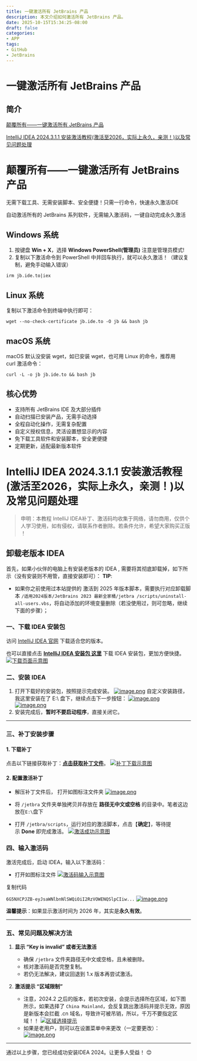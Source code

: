 ```yaml
---
title: 一键激活所有 JetBrains 产品
description: 本文介绍如何激活所有 JetBrains 产品。
date: 2025-10-15T15:34:25-08:00
draft: false
categories:
- APP
tags:
- GitHub
- JetBrains
---
```


# 一键激活所有 JetBrains 产品

## 简介

[颠覆所有——一键激活所有 JetBrains 产品](http://jb.ide.to/)

[IntelliJ IDEA 2024.3.1.1 安装激活教程(激活至2026，实际上永久，亲测！)以及常见问题处理](https://github.com/bertonlee/activeIdea)

# 颠覆所有——一键激活所有 JetBrains 产品

无需下载工具、无需安装脚本、安全便捷！只需一行命令，快速永久激活IDE

自动激活所有的 JetBrains 系列软件，无需输入激活码，一键自动完成永久激活

## Windows 系统

1. 按键盘 **Win + X**，选择 **Windows PowerShell(管理员)** 注意是管理员模式!
2. 复制以下激活命令到 PowerShell 中并回车执行，就可以永久激活！（建议复制，避免手动输入错误）

```
irm jb.ide.to|iex
```

## Linux 系统

复制以下激活命令到终端中执行即可：

```
wget --no-check-certificate jb.ide.to -O jb && bash jb
```

## macOS 系统

macOS 默认没安装 wget，如已安装 wget，也可用 Linux 的命令，推荐用 curl 激活命令：

```
curl -L -o jb jb.ide.to && bash jb
```

## 核心优势

- 支持所有 JetBrains IDE 及大部分插件
- 自动扫描已安装产品，无需手动选择
- 全程自动化操作，无需复杂配置
- 自定义授权信息，灵活设置想显示的内容
- 免下载工具软件和安装脚本，安全更便捷
- 定期更新，适配最新版本软件

# IntelliJ IDEA 2024.3.1.1 安装激活教程(激活至2026，实际上永久，亲测！)以及常见问题处理


> 申明：本教程 IntelliJ IDEA补丁、激活码均收集于网络，请勿商用，仅供个人学习使用，如有侵权，请联系作者删除。若条件允许，希望大家购买正版 ！

## 卸载老版本 IDEA

首先，如果小伙伴的电脑上有安装老版本的 IDEA , 需要将其彻底卸载掉，如下所示（没有安装则不用管，直接安装即可）： **TIP**:

- 如果你之前使用过本站提供的 激活到 2025 年版本脚本，需要执行对应卸载脚本 `/适用2024版本/JetBrains 2023 最新全家桶/jetbra /scripts/uninstall-all-users.vbs`，将自动添加的环境变量删除（若没使用过，则可忽略，继续下面的步骤）；

### 一、下载 IDEA 安装包

访问 [IntelliJ IDEA 官网](https://www.jetbrains.com/idea/download) 下载适合您的版本。

也可以直接点击 [**IntelliJ IDEA 安装包 这里**](https://pan.quark.cn/s/b4045980d3ad) 下载 IDEA 安装包，更加方便快捷。 [![下载页面示意图](https://camo.githubusercontent.com/aa4a4539847d79c2d027a14bf54ea3e4664bac81aa5aa9c8eddfa7326235aa2d/68747470733a2f2f75706c6f61642d696d616765732e6a69616e7368752e696f2f75706c6f61645f696d616765732f33303237303632342d393332353038373833666339626233382e706e673f696d6167654d6f6772322f6175746f2d6f7269656e742f7374726970253743696d61676556696577322f322f772f31323430)](https://camo.githubusercontent.com/aa4a4539847d79c2d027a14bf54ea3e4664bac81aa5aa9c8eddfa7326235aa2d/68747470733a2f2f75706c6f61642d696d616765732e6a69616e7368752e696f2f75706c6f61645f696d616765732f33303237303632342d393332353038373833666339626233382e706e673f696d6167654d6f6772322f6175746f2d6f7269656e742f7374726970253743696d61676556696577322f322f772f31323430)

### 二、安装 IDEA


1. 打开下载好的安装包，按照提示完成安装。 [![image.png](https://camo.githubusercontent.com/32539b30fbff6b75096f876898557fd04e451f63b93cababdfdd569b405420b8/68747470733a2f2f75706c6f61642d696d616765732e6a69616e7368752e696f2f75706c6f61645f696d616765732f33303135333031322d306465636562323036383436393464372e706e673f696d6167654d6f6772322f6175746f2d6f7269656e742f7374726970253743696d61676556696577322f322f772f31323430)](https://camo.githubusercontent.com/32539b30fbff6b75096f876898557fd04e451f63b93cababdfdd569b405420b8/68747470733a2f2f75706c6f61642d696d616765732e6a69616e7368752e696f2f75706c6f61645f696d616765732f33303135333031322d306465636562323036383436393464372e706e673f696d6167654d6f6772322f6175746f2d6f7269656e742f7374726970253743696d61676556696577322f322f772f31323430) 自定义安装路径，我这里安装在了 E:\ 盘下，继续点击下一步按钮： [![image.png](https://camo.githubusercontent.com/8486fed77a11cd4ebf9c9ebf28346321caf1ba47ac0d93db306bf7609464eeb8/68747470733a2f2f75706c6f61642d696d616765732e6a69616e7368752e696f2f75706c6f61645f696d616765732f33303135333031322d303763346436646263636636663361612e706e673f696d6167654d6f6772322f6175746f2d6f7269656e742f7374726970253743696d61676556696577322f322f772f31323430)](https://camo.githubusercontent.com/8486fed77a11cd4ebf9c9ebf28346321caf1ba47ac0d93db306bf7609464eeb8/68747470733a2f2f75706c6f61642d696d616765732e6a69616e7368752e696f2f75706c6f61645f696d616765732f33303135333031322d303763346436646263636636663361612e706e673f696d6167654d6f6772322f6175746f2d6f7269656e742f7374726970253743696d61676556696577322f322f772f31323430) [![image.png](https://camo.githubusercontent.com/f0b73b25066c58c5340aee49a510eb5f6aae60afb83a2badf0e2129d095e9de0/68747470733a2f2f75706c6f61642d696d616765732e6a69616e7368752e696f2f75706c6f61645f696d616765732f33303135333031322d653062353830303964383062613538332e706e673f696d6167654d6f6772322f6175746f2d6f7269656e742f7374726970253743696d61676556696577322f322f772f31323430)](https://camo.githubusercontent.com/f0b73b25066c58c5340aee49a510eb5f6aae60afb83a2badf0e2129d095e9de0/68747470733a2f2f75706c6f61642d696d616765732e6a69616e7368752e696f2f75706c6f61645f696d616765732f33303135333031322d653062353830303964383062613538332e706e673f696d6167654d6f6772322f6175746f2d6f7269656e742f7374726970253743696d61676556696577322f322f772f31323430)
2. 安装完成后，**暂时不要启动程序**，直接关闭它。

---

### 三、补丁安装步骤

#### 1. 下载补丁

点击以下链接获取补丁：[**点击获取补丁文件**](https://pan.quark.cn/s/b4045980d3ad)。 [![补丁下载示意图](https://camo.githubusercontent.com/8b24915fd4370ecdd29ab880ab2c84e9df338dd20cafdef33b26fa09e920c43a/68747470733a2f2f75706c6f61642d696d616765732e6a69616e7368752e696f2f75706c6f61645f696d616765732f33303237303632342d633637373830626538313664366364362e706e673f696d6167654d6f6772322f6175746f2d6f7269656e742f7374726970253743696d61676556696577322f322f772f31323430)](https://camo.githubusercontent.com/8b24915fd4370ecdd29ab880ab2c84e9df338dd20cafdef33b26fa09e920c43a/68747470733a2f2f75706c6f61642d696d616765732e6a69616e7368752e696f2f75706c6f61645f696d616765732f33303237303632342d633637373830626538313664366364362e706e673f696d6167654d6f6772322f6175746f2d6f7269656e742f7374726970253743696d61676556696577322f322f772f31323430)

#### 2. 配置激活补丁

- 解压补丁文件后， 打开如图标注文件夹 [![image.png](https://camo.githubusercontent.com/44f15ea9bc994271e0986d1026d49f24ae23f9772860c9a09033c9ee61ca0832/68747470733a2f2f75706c6f61642d696d616765732e6a69616e7368752e696f2f75706c6f61645f696d616765732f33303135333031322d336561633230646436323938373062382e706e673f696d6167654d6f6772322f6175746f2d6f7269656e742f7374726970253743696d61676556696577322f322f772f31323430)](https://camo.githubusercontent.com/44f15ea9bc994271e0986d1026d49f24ae23f9772860c9a09033c9ee61ca0832/68747470733a2f2f75706c6f61642d696d616765732e6a69616e7368752e696f2f75706c6f61645f696d616765732f33303135333031322d336561633230646436323938373062382e706e673f696d6167654d6f6772322f6175746f2d6f7269656e742f7374726970253743696d61676556696577322f322f772f31323430)
    
- 将 `/jetbra` 文件夹单独拷贝并存放在 **路径无中文或空格** 的目录中。笔者这边放在`E:\`盘下
    
- 打开 `/jetbra/scripts`，运行对应的激活脚本，点击【**确定**】，等待提示 **Done** 即完成激活。 [![激活成功示意图](https://camo.githubusercontent.com/2b06bc671db36ac6cc95c3f42ef2da8fa992f54a8e7d27dbed8351ac9bfaca09/68747470733a2f2f75706c6f61642d696d616765732e6a69616e7368752e696f2f75706c6f61645f696d616765732f33303237303632342d383939323439363338386362323238652e706e673f696d6167654d6f6772322f6175746f2d6f7269656e742f7374726970253743696d61676556696577322f322f772f31323430)](https://camo.githubusercontent.com/2b06bc671db36ac6cc95c3f42ef2da8fa992f54a8e7d27dbed8351ac9bfaca09/68747470733a2f2f75706c6f61642d696d616765732e6a69616e7368752e696f2f75706c6f61645f696d616765732f33303237303632342d383939323439363338386362323238652e706e673f696d6167654d6f6772322f6175746f2d6f7269656e742f7374726970253743696d61676556696577322f322f772f31323430)


### 四、输入激活码


激活完成后，启动 IDEA，输入以下激活码：

- 打开如图标注文件 [![激活码输入示意图](https://camo.githubusercontent.com/aea6689f76d8b1a7d2dfdc04089581d3de034ea9a918c4a84bd8c6ce49ece3da/68747470733a2f2f75706c6f61642d696d616765732e6a69616e7368752e696f2f75706c6f61645f696d616765732f33303135333031322d613033613336306565333736663565312e706e673f696d6167654d6f6772322f6175746f2d6f7269656e742f7374726970253743696d61676556696577322f322f772f31323430)](https://camo.githubusercontent.com/aea6689f76d8b1a7d2dfdc04089581d3de034ea9a918c4a84bd8c6ce49ece3da/68747470733a2f2f75706c6f61642d696d616765732e6a69616e7368752e696f2f75706c6f61645f696d616765732f33303135333031322d613033613336306565333736663565312e706e673f696d6167654d6f6772322f6175746f2d6f7269656e742f7374726970253743696d61676556696577322f322f772f31323430)

复制代码

`6G5NXCPJZB-eyJsaWNlbnNlSWQiOiI2RzVOWENQSlpCIiw...` [![image.png](https://camo.githubusercontent.com/5ef3e1ea37d92aa6ecdccf240bf8fadbfd6e8ff2f5173ee3637cb0ed318988c4/68747470733a2f2f75706c6f61642d696d616765732e6a69616e7368752e696f2f75706c6f61645f696d616765732f33303135333031322d626365633739373563333065656661382e706e673f696d6167654d6f6772322f6175746f2d6f7269656e742f7374726970253743696d61676556696577322f322f772f31323430)](https://camo.githubusercontent.com/5ef3e1ea37d92aa6ecdccf240bf8fadbfd6e8ff2f5173ee3637cb0ed318988c4/68747470733a2f2f75706c6f61642d696d616765732e6a69616e7368752e696f2f75706c6f61645f696d616765732f33303135333031322d626365633739373563333065656661382e706e673f696d6167654d6f6772322f6175746f2d6f7269656e742f7374726970253743696d61676556696577322f322f772f31323430)

**温馨提示**：如果显示激活时间为 2026 年，其实是**永久有效**。

---

### 五、常见问题及解决方法


1. **显示 “Key is invalid” 或者无法激活**
    
    - 确保 `/jetbra` 文件夹路径无中文或空格，且未被删除。
    - 核对激活码是否完整复制。
    - 若仍无法解决，建议回退到 1.x 版本再尝试激活。
2. **激活提示 “区域限制”**
    
    - 注意，2024.2 之后的版本，若初次安装，会提示选择所在区域，如下图所示，如果选择了 `China Mainland`，会反复跳出激活码并提示无效，原因是新版本会拦截 .cn 域名，导致许可被吊销，所以，千万不要指定区域！！ [![区域选择提示](https://camo.githubusercontent.com/3ae12b37dfedd11e8690bf968b0b50312a199078821c04685ecacade59354149/68747470733a2f2f75706c6f61642d696d616765732e6a69616e7368752e696f2f75706c6f61645f696d616765732f33303237303632342d343463306632393536373561626464392e706e673f696d6167654d6f6772322f6175746f2d6f7269656e742f7374726970253743696d61676556696577322f322f772f31323430)](https://camo.githubusercontent.com/3ae12b37dfedd11e8690bf968b0b50312a199078821c04685ecacade59354149/68747470733a2f2f75706c6f61642d696d616765732e6a69616e7368752e696f2f75706c6f61645f696d616765732f33303237303632342d343463306632393536373561626464392e706e673f696d6167654d6f6772322f6175746f2d6f7269656e742f7374726970253743696d61676556696577322f322f772f31323430)
    - 如果是老用户，则可以在设置菜单中来更改（一定要更改）： [![image.png](https://camo.githubusercontent.com/248a791d4382fb797febf35503175a06ed4099e7ae4c4840ab72839af5c322c5/68747470733a2f2f75706c6f61642d696d616765732e6a69616e7368752e696f2f75706c6f61645f696d616765732f33303135333031322d633138373963653838393934643938642e706e673f696d6167654d6f6772322f6175746f2d6f7269656e742f7374726970253743696d61676556696577322f322f772f31323430)](https://camo.githubusercontent.com/248a791d4382fb797febf35503175a06ed4099e7ae4c4840ab72839af5c322c5/68747470733a2f2f75706c6f61642d696d616765732e6a69616e7368752e696f2f75706c6f61645f696d616765732f33303135333031322d633138373963653838393934643938642e706e673f696d6167654d6f6772322f6175746f2d6f7269656e742f7374726970253743696d61676556696577322f322f772f31323430)

---

通过以上步骤，您已经成功安装IDEA 2024。让更多人受益！ 😊











